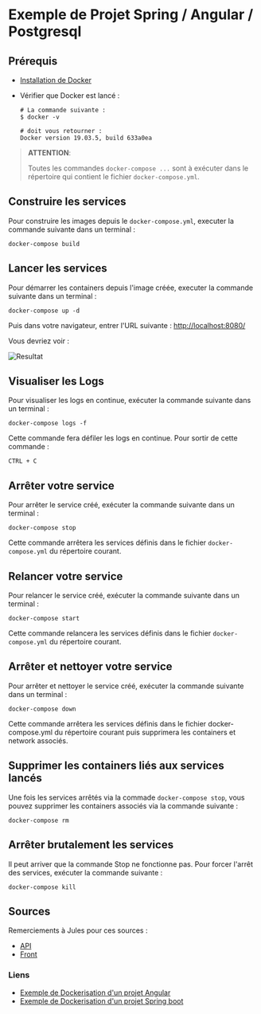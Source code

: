 # Exemple de Projet Spring / Angular / Postgresql

## Prérequis

- [Installation de Docker](../../../docs/installation/docker_install.html)
- Vérifier que Docker est lancé :

  ```shell
  # La commande suivante :
  $ docker -v

  # doit vous retourner :
  Docker version 19.03.5, build 633a0ea
  ```


> **ATTENTION**:
>
> Toutes les commandes `docker-compose ...` sont à exécuter dans le répertoire qui contient le fichier `docker-compose.yml`.

## Construire les services

Pour construire les images depuis le `docker-compose.yml`, executer la commande suivante dans un terminal :

```shell
docker-compose build
```

## Lancer les services

Pour démarrer les containers depuis l'image créée, executer la commande suivante dans un terminal :

```shell
docker-compose up -d
```

Puis dans votre navigateur, entrer l'URL suivante : <http://localhost:8080/>

Vous devriez voir :

![Resultat](resources/result-dockercompose-4.png)

## Visualiser les Logs

Pour visualiser les logs en continue, exécuter la commande suivante dans un terminal :

```shell
docker-compose logs -f
```

Cette commande fera défiler les logs en continue. Pour sortir de cette commande :

```shell
CTRL + C
```

## Arrêter votre service

Pour arrêter le service créé, exécuter la commande suivante dans un terminal :

```shell
docker-compose stop
```

Cette commande arrêtera les services définis dans le fichier `docker-compose.yml` du répertoire courant.

## Relancer votre service

Pour relancer le service créé, exécuter la commande suivante dans un terminal :

```shell
docker-compose start
```

Cette commande relancera les services définis dans le fichier `docker-compose.yml` du répertoire courant.

## Arrêter et nettoyer votre service

Pour arrêter et nettoyer le service créé, exécuter la commande suivante dans un terminal :

```shell
docker-compose down
```

Cette commande arrêtera les services définis dans le fichier docker-compose.yml du répertoire courant puis supprimera les containers et network associés.

## Supprimer les containers liés aux services lancés

Une fois les services arrêtés via la commade `docker-compose stop`, vous pouvez supprimer les containers associés via la commande suivante :

```shell
docker-compose rm
```

## Arrêter brutalement les services

Il peut arriver que la commande Stop ne fonctionne pas. Pour forcer l'arrêt des services, exécuter la commande suivante :

```shell
docker-compose kill
```

## Sources

Remerciements à Jules pour ces sources :

- [API](https://github.com/jlsgrand/restaurant-api)
- [Front](https://stackblitz.com/edit/jlsgrand-restaurant-review)

### Liens

- [Exemple de Dockerisation d'un projet Angular](https://malcoded.com/posts/angular-docker/)
- [Exemple de Dockerisation d'un projet Spring boot](https://dzone.com/articles/build-package-and-run-spring-boot-apps-with-docker)